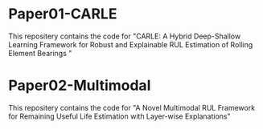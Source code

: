 # Paper01-CARLE
This repositery contains the code for "CARLE: A Hybrid Deep-Shallow Learning Framework for Robust and Explainable RUL Estimation of Rolling Element Bearings "

# Paper02-Multimodal
This repositery contains the code for "A Novel Multimodal RUL Framework for Remaining Useful Life Estimation with Layer-wise Explanations"
